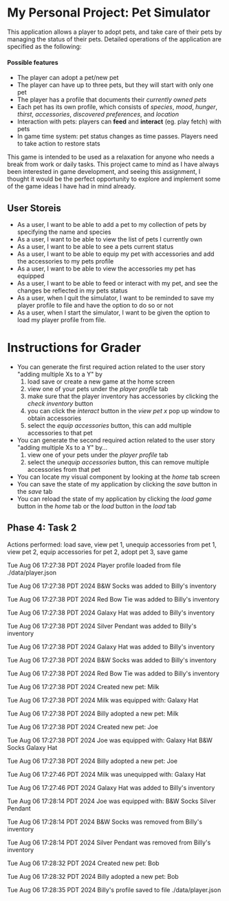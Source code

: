# My Personal Project: Pet Simulator

This application allows a player to adopt pets, and take care of their pets by managing the status of their pets. Detailed operations of the application are specified as the following:

#### Possible features
- The player can adopt a pet/new pet
- The player can have up to three pets, but they will start with only one pet 
- The player has a profile that documents their *currently owned pets*
- Each pet has its own profile, which consists of *species*, *mood*, *hunger*, *thirst*, *accessories*, *discovered preferences*, and *location*
- Interaction with pets: players can **feed** and **interact** (eg. play fetch) with pets
- In game time system: pet status changes as time passes. Players need to take action to restore stats

This game is intended to be used as a relaxation for anyone who needs a break from work or daily tasks. This project came to mind as I have always been interested in game development, and seeing this assignment, I thought it would be the perfect opportunity to explore and implement some of the game ideas I have had in mind already. 

## User Storeis
- As a user, I want to be able to add a pet to my collection of pets by specifying the name and species
- As a user, I want to be able to view the list of pets I currently own
- As a user, I want to be able to see a pets current status
- As a user, I want to be able to equip my pet with accessories and add the accessories to my pets profile
- As a user, I want to be able to view the accessories my pet has equipped  
- As a user, I want to be able to feed or interact with my pet, and see the changes be reflected in my pets status
- As a user, when I quit the simulator, I want to be reminded to save my player profile to file and have the option to do so or not
- As a user, when I start the simulator, I want to be given the option to load my player profile from file.

# Instructions for Grader

- You can generate the first required action related to the user story "adding multiple Xs to a Y" by 
    1. load save or create a new game at the home screen 
    2. view one of your pets under the *player profile* tab
    3. make sure that the player inventory has accessories by clicking the *check inventory* button
    4. you can click the *interact* button in the *view pet x* pop up window to obtain accessories
    5. select the *equip accessories* button, this can add multiple accessories to that pet 
- You can generate the second required action related to the user story "adding multiple Xs to a Y" by...
    1. view one of your pets under the *player profile* tab
    2. select the *unequip accessories* button, this can remove multiple accessories from that pet 
- You can locate my visual component by looking at the *home* tab screen
- You can save the state of my application by clicking the *save* button in the *save* tab
- You can reload the state of my application by clicking the *load game* button in the *home* tab or the *load* button in the *load* tab

## Phase 4: Task 2
Actions performed: load save, view pet 1, unequip accessories from pet 1, view pet 2, equip accessories for pet 2, adopt pet 3, save game

Tue Aug 06 17:27:38 PDT 2024
Player profile loaded from file ./data/player.json

Tue Aug 06 17:27:38 PDT 2024
B&W Socks was added to Billy's inventory

Tue Aug 06 17:27:38 PDT 2024
Red Bow Tie was added to Billy's inventory

Tue Aug 06 17:27:38 PDT 2024
Galaxy Hat was added to Billy's inventory

Tue Aug 06 17:27:38 PDT 2024
Silver Pendant was added to Billy's inventory

Tue Aug 06 17:27:38 PDT 2024
Galaxy Hat was added to Billy's inventory

Tue Aug 06 17:27:38 PDT 2024
B&W Socks was added to Billy's inventory

Tue Aug 06 17:27:38 PDT 2024
Red Bow Tie was added to Billy's inventory

Tue Aug 06 17:27:38 PDT 2024
Created new pet: Milk

Tue Aug 06 17:27:38 PDT 2024
Milk was equipped with:   Galaxy Hat

Tue Aug 06 17:27:38 PDT 2024
Billy adopted a new pet: Milk

Tue Aug 06 17:27:38 PDT 2024
Created new pet: Joe

Tue Aug 06 17:27:38 PDT 2024
Joe was equipped with:   Galaxy Hat   B&W Socks   Galaxy Hat

Tue Aug 06 17:27:38 PDT 2024
Billy adopted a new pet: Joe

Tue Aug 06 17:27:46 PDT 2024
Milk was unequipped with:   Galaxy Hat

Tue Aug 06 17:27:46 PDT 2024
Galaxy Hat was added to Billy's inventory

Tue Aug 06 17:28:14 PDT 2024
Joe was equipped with:   B&W Socks   Silver Pendant

Tue Aug 06 17:28:14 PDT 2024
B&W Socks was removed from Billy's inventory

Tue Aug 06 17:28:14 PDT 2024
Silver Pendant was removed from Billy's inventory

Tue Aug 06 17:28:32 PDT 2024
Created new pet: Bob

Tue Aug 06 17:28:32 PDT 2024
Billy adopted a new pet: Bob

Tue Aug 06 17:28:35 PDT 2024
Billy's profile saved to file ./data/player.json